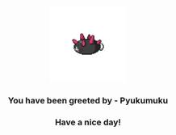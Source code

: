 <p align="center">
            <img src="https://raw.githubusercontent.com/PokeAPI/sprites/master/sprites/pokemon/771.png" width="150" height="150">
          </p>
          <h3 align="center">You have been greeted by - <b>Pyukumuku</b></h3>
          <h3 align="center">Have a nice day!</h3>
        